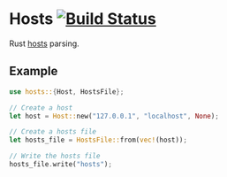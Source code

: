 # Hosts [![Build Status](https://travis-ci.com/haydenhughes/hosts-rs.svg?branch=master)](https://travis-ci.com/haydenhughes/hosts-rs)

Rust [hosts](https://en.wikipedia.org/wiki/Hosts_(file)) parsing.

## Example
```rust
use hosts::{Host, HostsFile};

// Create a host
let host = Host::new("127.0.0.1", "localhost", None);

// Create a hosts file
let hosts_file = HostsFile::from(vec!(host));

// Write the hosts file
hosts_file.write("hosts");
```

